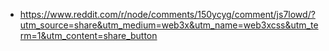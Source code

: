 - https://www.reddit.com/r/node/comments/150ycyg/comment/js7lowd/?utm_source=share&utm_medium=web3x&utm_name=web3xcss&utm_term=1&utm_content=share_button